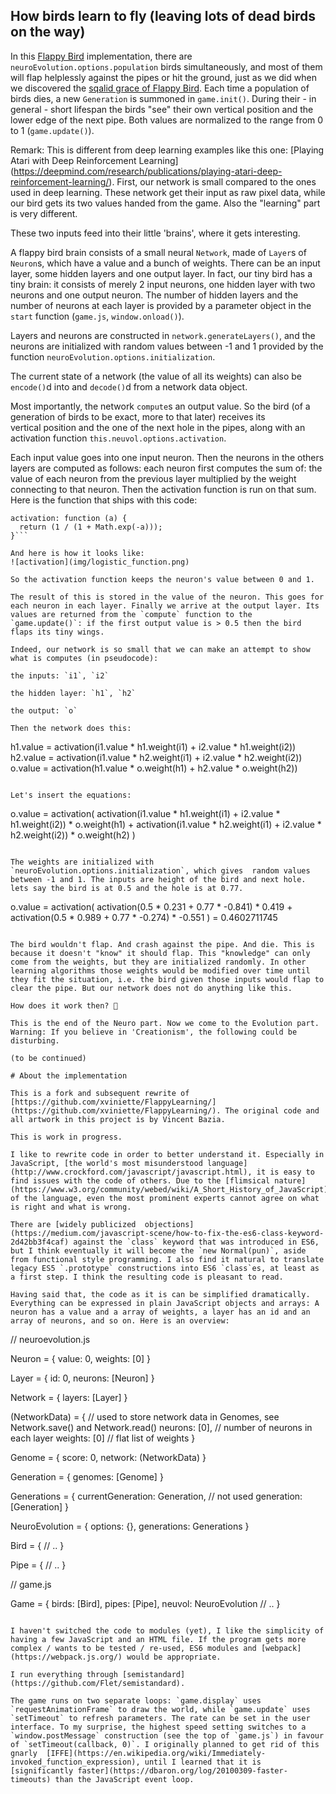 ## How birds learn to fly (leaving lots of dead birds on the way)

In this [Flappy Bird](http://www.dotgears.com/apps/app_flappy.html) implementation, there are `neuroEvolution.options.population` birds simultaneously, and most of them will flap helplessly against the pipes or hit the ground, just as we did when we discovered the [sqalid grace of Flappy Bird](https://www.theatlantic.com/technology/archive/2014/02/the-squalid-grace-of-flappy-bird/283526/). Each time a population of birds dies, a new `Generation` is summoned in `game.init()`. During their - in general - short lifespan the birds "see" their own vertical position and the lower edge of the next pipe. Both values are normalized to the range from 0 to 1 (`game.update()`).

Remark: This is different from deep learning examples like this one: [Playing Atari with Deep Reinforcement Learning] (https://deepmind.com/research/publications/playing-atari-deep-reinforcement-learning/). First, our network is small compared to the ones used in deep learning. These network get their input as raw pixel data, while our bird gets its two values handed from the game. Also the "learning" part is very different.

These two inputs feed into their little 'brains', where it gets interesting.

A flappy bird brain consists of a small neural `Network`, made of `Layer`s of `Neuron`s, which have a value and a bunch of weights. There can be an input layer, some hidden layers and one output layer. In fact, our tiny bird has a tiny brain: it consists of merely 2 input neurons, one hidden layer with two neurons and one output neuron. The number of hidden layers and the number of neurons at each layer is provided by a parameter object in the `start` function (`game.js`, `window.onload()`).

Layers and neurons are constructed in `network.generateLayers()`, and the neurons are initialized with random values between -1 and 1 provided by the function `neuroEvolution.options.initialization`.

The current state of a network (the value of all its weights) can also be `encode()`d into and `decode()`d from a network data object.

Most importantly, the network `compute`s an output value. So the bird (of a generation of birds to be exact, more to that later) receives its  
vertical position and the one of the next hole in the pipes, along with an activation function `this.neuvol.options.activation`.

Each input value goes into one input neuron. Then the neurons in the others layers are computed as follows: each neuron first computes the sum of: the value of each neuron from the previous layer multiplied by the weight connecting to that neuron. Then the activation function is run on that sum. Here is the function that ships with this code:

```
activation: function (a) {
  return (1 / (1 + Math.exp(-a)));
}```

And here is how it looks like:
![activation](img/logistic_function.png)

So the activation function keeps the neuron's value between 0 and 1.

The result of this is stored in the value of the neuron. This goes for each neuron in each layer. Finally we arrive at the output layer. Its values are returned from the `compute` function to the `game.update()`: if the first output value is > 0.5 then the bird flaps its tiny wings.

Indeed, our network is so small that we can make an attempt to show what is computes (in pseudocode):

the inputs: `i1`, `i2`

the hidden layer: `h1`, `h2`

the output: `o`

Then the network does this:

```
h1.value = activation(i1.value * h1.weight(i1) + i2.value * h1.weight(i2))
h2.value = activation(i1.value * h2.weight(i1) + i2.value * h2.weight(i2))
o.value = activation(h1.value * o.weight(h1) + h2.value * o.weight(h2))
```

Let's insert the equations:

```
o.value = activation(
  activation(i1.value * h1.weight(i1) + i2.value * h1.weight(i2)) * o.weight(h1) +
  activation(i1.value * h2.weight(i1) + i2.value * h2.weight(i2)) * o.weight(h2)
)
```

The weights are initialized with `neuroEvolution.options.initialization`, which gives  random values between -1 and 1. The inputs are height of the bird and next hole. lets say the bird is at 0.5 and the hole is at 0.77.

```
o.value = activation(
  activation(0.5 * 0.231 + 0.77 * -0.841) * 0.419 +
  activation(0.5 * 0.989 + 0.77 * -0.274) * -0.551
)
= 0.4602711745
```

The bird wouldn't flap. And crash against the pipe. And die. This is because it doesn't "know" it should flap. This "knowledge" can only come from the weights, but they are initialized randomly. In other learning algorithms those weights would be modified over time until they fit the situation, i.e. the bird given those inputs would flap to clear the pipe. But our network does not do anything like this.

How does it work then? 🤔  

This is the end of the Neuro part. Now we come to the Evolution part. Warning: If you believe in 'Creationism', the following could be disturbing.

(to be continued)  

# About the implementation

This is a fork and subsequent rewrite of [https://github.com/xviniette/FlappyLearning/](https://github.com/xviniette/FlappyLearning/). The original code and all artwork in this project is by Vincent Bazia.

This is work in progress.

I like to rewrite code in order to better understand it. Especially in JavaScript, [the world's most misunderstood language](http://www.crockford.com/javascript/javascript.html), it is easy to find issues with the code of others. Due to the [flimsical nature](https://www.w3.org/community/webed/wiki/A_Short_History_of_JavaScript) of the language, even the most prominent experts cannot agree on what is right and what is wrong.

There are [widely publicized  objections](https://medium.com/javascript-scene/how-to-fix-the-es6-class-keyword-2d42bb3f4caf) against the `class` keyword that was introduced in ES6, but I think eventually it will become the `new Normal(pun)`, aside from functional style programming. I also find it natural to translate legacy ES5 `.prototype` constructions into ES6 `class`es, at least as a first step. I think the resulting code is pleasant to read.

Having said that, the code as it is can be simplified dramatically. Everything can be expressed in plain JavaScript objects and arrays: A neuron has a value and a array of weights, a layer has an id and an array of neurons, and so on. Here is an overview:    

```
// neuroevolution.js

Neuron = {
  value: 0,
  weights: [0]
}

Layer = {
  id: 0,
  neurons: [Neuron]
}

Network = {
  layers: [Layer]
}

(NetworkData) = {   // used to store network data in Genomes, see Network.save() and Network.read()
  neurons: [0],     // number of neurons in each layer
  weights: [0]      // flat list of weights
}

Genome = {
  score: 0,
  network: (NetworkData)
}

Generation = {
  genomes: [Genome]
}

Generations = {
  currentGeneration: Generation, // not used
  generation: [Generation]
}

NeuroEvolution = {
  options: {},
  generations: Generations
}

Bird = {
  // ..
}

Pipe = {
  // ..
}

// game.js

Game = {
  birds: [Bird],
  pipes: [Pipe],
  neuvol: NeuroEvolution
  // ..
}
```

I haven't switched the code to modules (yet), I like the simplicity of having a few JavaScript and an HTML file. If the program gets more complex / wants to be tested / re-used, ES6 modules and [webpack](https://webpack.js.org/) would be appropriate.

I run everything through [semistandard](https://github.com/Flet/semistandard).

The game runs on two separate loops: `game.display` uses `requestAnimationFrame` to draw the world, while `game.update` uses `setTimeout` to refresh parameters. The rate can be set in the user interface. To my surprise, the highest speed setting switches to a `window.postMessage` construction (see the top of `game.js`) in favour of `setTimeout(callback, 0)`. I originally planned to get rid of this gnarly  [IFFE](https://en.wikipedia.org/wiki/Immediately-invoked_function_expression), until I learned that it is [significantly faster](https://dbaron.org/log/20100309-faster-timeouts) than the JavaScript event loop.
